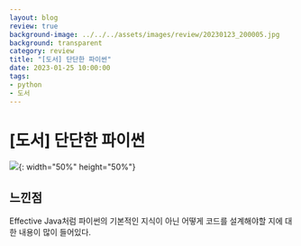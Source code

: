 ```yaml
---
layout: blog
review: true
background-image: ../../../assets/images/review/20230123_200005.jpg
background: transparent
category: review
title: "[도서] 단단한 파이썬"
date: 2023-01-25 10:00:00
tags:
- python
- 도서
---
```


# [도서] 단단한 파이썬
![](../../../assets/images/review/20230123_200005.jpg){: width="50%" height="50%"}  
## 느낀점
Effective Java처럼 파이썬의 기본적인 지식이 아닌 어떻게 코드를 설계해야할 지에 대한 내용이 많이 들어있다.
